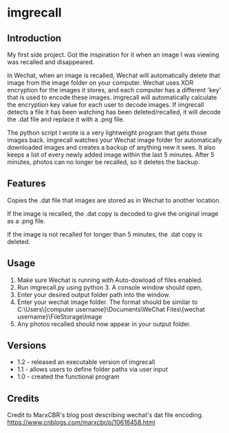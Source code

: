 # imgrecall

## Introduction

My first side project. Got the inspiration for it when an image I was viewing was recalled and disappeared.

In Wechat, when an image is recalled, Wechat will automatically delete that image from the image folder on your computer.
Wechat uses XOR encryption for the images it stores, and each computer has a different 'key' that is used to encode these images.
imgrecall will automatically calculate the encryption key value for each user to decode images.
If imgrecall detects a file it has been watching has been deleted/recalled, it will decode the .dat file and replace it with a .png file.

The python script I wrote is a very lightweight program that gets those images back.
imgrecall watches your Wechat image folder for automatically downloaded images and creates a backup of anything new it sees.
It also keeps a list of every newly added image within the last 5 minutes. After 5 minutes, photos can no longer be recalled, so it deletes the backup.

## Features

Copies the .dat file that images are stored as in Wechat to another location.

If the image is recalled, the .dat copy is decoded to give the original image as a .png file.

If the image is not recalled for longer than 5 minutes, the .dat copy is deleted.

## Usage

1. Make sure Wechat is running with Auto-dowload of files enabled.
2. Run imgrecall.py using python 3. A console window should open,
3. Enter your desired output folder path into the window.
4. Enter your wechat image folder. The format should be similar to C:\Users\\\{computer username}\Documents\WeChat Files\\\{wechat username}\FileStorage\Image
5. Any photos recalled should now appear in your output folder.

## Versions

* 1.2 - released an executable version of imgrecall
* 1.1 - allows users to define folder paths via user input
* 1.0 - created the functional program

## Credits

Credit to MarxCBR's blog post describing wechat's dat file encoding.
https://www.cnblogs.com/marxcbr/p/10616458.html
